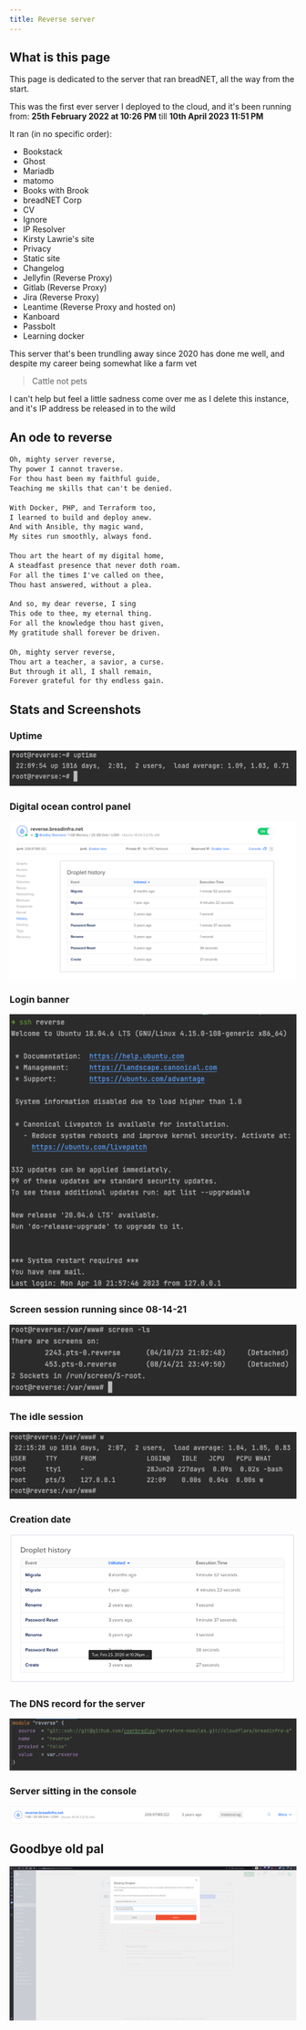 ```yaml
---
title: Reverse server
---
```


## What is this page

This page is dedicated to the server that ran breadNET, all the way from the start.

This was the first ever server I deployed to the cloud, and it's been running from: **25th February 2022 at 10:26 PM** 
till **10th April 2023 11:51 PM**

It ran (in no specific order): 

- Bookstack
- Ghost
- Mariadb
- matomo
- Books with Brook
- breadNET Corp
- CV
- Ignore
- IP Resolver
- Kirsty Lawrie's site
- Privacy
- Static site
- Changelog
- Jellyfin (Reverse Proxy)
- Gitlab (Reverse Proxy)
- Jira (Reverse Proxy)
- Leantime (Reverse Proxy and hosted on)
- Kanboard
- Passbolt
- Learning docker

This server that's been trundling away since 2020 has done me well, and despite my career being somewhat like a farm vet

> Cattle not pets

I can't help but feel a little sadness come over me as I delete this instance, and it's IP address be released in to the wild

## An ode to reverse

```markdown
Oh, mighty server reverse,
Thy power I cannot traverse.
For thou hast been my faithful guide,
Teaching me skills that can't be denied.

With Docker, PHP, and Terraform too,
I learned to build and deploy anew.
And with Ansible, thy magic wand,
My sites run smoothly, always fond.

Thou art the heart of my digital home,
A steadfast presence that never doth roam.
For all the times I've called on thee,
Thou hast answered, without a plea.

And so, my dear reverse, I sing
This ode to thee, my eternal thing.
For all the knowledge thou hast given,
My gratitude shall forever be driven.

Oh, mighty server reverse,
Thou art a teacher, a savior, a curse.
But through it all, I shall remain,
Forever grateful for thy endless gain.
```

## Stats and Screenshots

### Uptime

![img.png](../../assets/reverse-uptime.png)

### Digital ocean control panel

![img_1.png](../../assets/revere-do-history.png)

### Login banner

![img_2.png](../../assets/reverse-banner.png)

### Screen session running since 08-14-21

![img_3.png](../../assets/reverse-screen.png)

### The idle session

![img_4.png](../../assets/reverse-sessions.png)

### Creation date

![img_5.png](../../assets/reverse-createdate.png)

### The DNS record for the server

![img_6.png](../../assets/reverse-dns.png)

### Server sitting in the console

![img.png](../../assets/reverse-sitting-in-console.png)

## Goodbye old pal

![img.png](../../assets/reverse-destroy-instance.png)